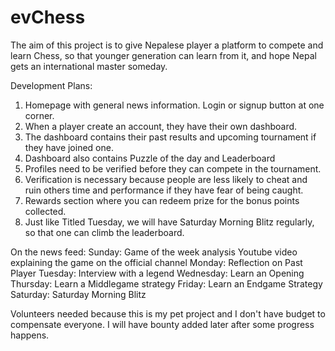 # evChess

The aim of this project is to give Nepalese player a platform to compete and learn Chess,
so that younger generation can learn from it, and hope Nepal gets an international master
someday.


Development Plans:

1. Homepage with general news information. Login or signup button at one corner.
2. When a player create an account, they have their own dashboard.
3. The dashboard contains their past results and upcoming tournament if they have joined one.
4. Dashboard also contains Puzzle of the day and Leaderboard
5. Profiles need to be verified before they can compete in the tournament.
6. Verification is necessary because people are less likely to cheat and ruin others time and performance if they have fear of being caught.
7. Rewards section where you can redeem prize for the bonus points collected.
8. Just like Titled Tuesday, we will have Saturday Morning Blitz regularly, so that one can climb the leaderboard.

On the news feed:
Sunday: Game of the week analysis
        Youtube video explaining the game on the official channel
Monday: Reflection on Past Player
Tuesday: Interview with a legend
Wednesday: Learn an Opening
Thursday: Learn a Middlegame strategy
Friday: Learn an Endgame Strategy
Saturday: Saturday Morning Blitz


Volunteers needed because this is my pet project and I don't have budget to compensate everyone. I will have bounty added later after some progress happens.

